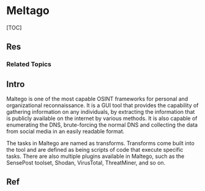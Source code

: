 # Meltago

[TOC]



## Res
### Related Topics



## Intro
Maltego is one of the most capable OSINT frameworks for personal and organizational reconnaissance. It is a GUI tool that provides the capability of gathering information on any individuals, by extracting the information that is publicly available on the internet by various methods. It is also capable of enumerating the DNS, brute-forcing the normal DNS and collecting the data from social media in an easily readable format.

The tasks in Maltego are named as transforms. Transforms come built into the tool and are defined as being scripts of code that execute specific tasks. There are also multiple plugins available in Maltego, such as the SensePost toolset, Shodan, VirusTotal, ThreatMiner, and so on.



## Ref

